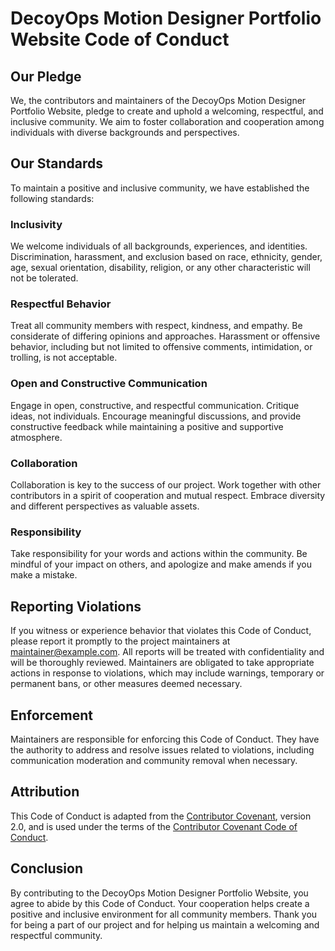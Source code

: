 # DecoyOps Motion Designer Portfolio Website Code of Conduct

## Our Pledge

We, the contributors and maintainers of the DecoyOps Motion Designer Portfolio Website, pledge to create and uphold a welcoming, respectful, and inclusive community. We aim to foster collaboration and cooperation among individuals with diverse backgrounds and perspectives.

## Our Standards

To maintain a positive and inclusive community, we have established the following standards:

### Inclusivity

We welcome individuals of all backgrounds, experiences, and identities. Discrimination, harassment, and exclusion based on race, ethnicity, gender, age, sexual orientation, disability, religion, or any other characteristic will not be tolerated.

### Respectful Behavior

Treat all community members with respect, kindness, and empathy. Be considerate of differing opinions and approaches. Harassment or offensive behavior, including but not limited to offensive comments, intimidation, or trolling, is not acceptable.

### Open and Constructive Communication

Engage in open, constructive, and respectful communication. Critique ideas, not individuals. Encourage meaningful discussions, and provide constructive feedback while maintaining a positive and supportive atmosphere.

### Collaboration

Collaboration is key to the success of our project. Work together with other contributors in a spirit of cooperation and mutual respect. Embrace diversity and different perspectives as valuable assets.

### Responsibility

Take responsibility for your words and actions within the community. Be mindful of your impact on others, and apologize and make amends if you make a mistake.

## Reporting Violations

If you witness or experience behavior that violates this Code of Conduct, please report it promptly to the project maintainers at [maintainer@example.com](mailto:decoy.jinx@gmail.com). All reports will be treated with confidentiality and will be thoroughly reviewed. Maintainers are obligated to take appropriate actions in response to violations, which may include warnings, temporary or permanent bans, or other measures deemed necessary.

## Enforcement

Maintainers are responsible for enforcing this Code of Conduct. They have the authority to address and resolve issues related to violations, including communication moderation and community removal when necessary.

## Attribution

This Code of Conduct is adapted from the [Contributor Covenant](https://www.contributor-covenant.org/version/2/0/code_of_conduct.html), version 2.0, and is used under the terms of the [Contributor Covenant Code of Conduct](https://www.contributor-covenant.org/version/2/0/code_of_conduct.html).

## Conclusion

By contributing to the DecoyOps Motion Designer Portfolio Website, you agree to abide by this Code of Conduct. Your cooperation helps create a positive and inclusive environment for all community members. Thank you for being a part of our project and for helping us maintain a welcoming and respectful community.
